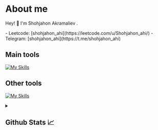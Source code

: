 # About me
<p>Hey! 👋 I'm Shohjahon Akramaliev .</p>
- Leetcode:                           [shohjahon_ahi](https://leetcode.com/u/Shohjahon_ahi/)
- Telegram:                           [shohjahon_ahi](https://t.me/shohjahon_ahi)

## Main tools
[![My Skills](https://skillicons.dev/icons?i=python,django,html,css)](https://skillicons.dev)

## Other tools
[![My Skills](https://skillicons.dev/icons?i=git,github,vscode,pycharm,postman)](https://skillicons.dev)

<details>
  <summary><b><h2>Github Stats 📈 <h2></b></summary>
  <a href="https://github.com/dlshodivc">
    <p align="left">
      <img src="https://github-profile-summary-cards.vercel.app/api/cards/profile-details?username=dlshodivc&theme=github_dark">
      <img align="left" src="https://github-profile-summary-cards.vercel.app/api/cards/stats?username=dlshodivc&theme=github_dark">
      <img align="left" src="https://github-profile-summary-cards.vercel.app/api/cards/productive-time?username=dlshodivc&theme=github_dark&utcOffset=5"><br>
    </p>
  </a> 
</details>
